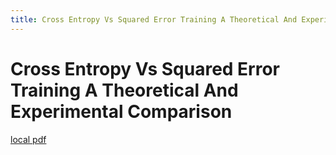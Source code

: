 ```yaml
---
title: Cross Entropy Vs Squared Error Training A Theoretical And Experimental Comparison
---
```


# Cross Entropy Vs Squared Error Training A Theoretical And Experimental Comparison

[local pdf](../../../pdfs/Cross-Entropy-vs-Squared-Error-Training-a-Theoretical-and-Experimental-Comparison.pdf)
